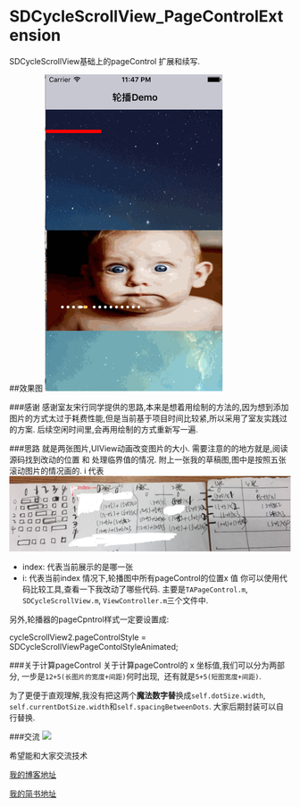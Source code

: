 # SDCycleScrollView_PageControlExtension
SDCycleScrollView基础上的pageControl 扩展和续写.

##效果图
![图片](https://github.com/lilongcnc/SDCycleScrollView_PageControlExtension/blob/master/Image/SDCycleScrollView_PageExtension.gif)


###感谢
感谢室友宋行同学提供的思路,本来是想着用绘制的方法的,因为想到添加图片的方式太过于耗费性能,但是当前基于项目时间比较紧,所以采用了室友实践过的方案. 
后续空闲时间里,会再用绘制的方式重新写一遍.

###思路
就是两张图片,UIView动画改变图片的大小. 
需要注意的的地方就是,阅读源码找到改动的位置 和 处理临界值的情况.
附上一张我的草稿图,图中是按照五张滚动图片的情况画的. i 代表
![图片](https://github.com/lilongcnc/SDCycleScrollView_PageControlExtension/blob/master/Image/yanshi.png)

- index: 代表当前展示的是哪一张     
- i: 代表当前index 情况下,轮播图中所有pageControl的位置x 值
你可以使用代码比较工具,查看一下我改动了哪些代码. 主要是`TAPageControl.m`, `SDCycleScrollView.m`, `ViewController.m`三个文件中.

另外,轮播器的pageCpntrol样式一定要设置成:
  
  cycleScrollView2.pageControlStyle = SDCycleScrollViewPageContolStyleAnimated;


###关于计算pageControl
关于计算pageControl的 x 坐标值,我们可以分为两部分, 一步是`12+5(长图片的宽度+间距)`何时出现,  还有就是`5+5(短图宽度+间距)`.

为了更便于直观理解,我没有把这两个**魔法数字替**换成`self.dotSize.width`, `self.currentDotSize.width`和`self.spacingBetweenDots`. 大家后期封装可以自行替换.


###交流
![](http://www.lilongcnc.cc/lauren_picture/bottomFace.jpeg)

希望能和大家交流技术

[我的博客地址](http://www.lilongcnc.cc/)

[我的简书地址](http://www.jianshu.com/u/842cccac8576)
